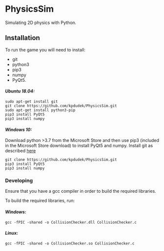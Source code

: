 # PhysicsSim
Simulating 2D physics with Python.

## Installation
To run the game you will need to install:
* git
* python3
* pip3
* numpy
* PyQt5.


#### *Ubuntu 18.04:*
```
sudo apt-get install git
git clone https://github.com/kpdudek/PhysicsSim.git
sudo apt-get install python3-pip
pip3 install PyQt5 
pip3 install numpy
```

#### *Windows 10:*
Download python >3.7 from the Microsoft Store and then use pip3 (included in the Microsoft Store download) to install PyQt5 and numpy.
Install git as described [here](https://www.computerhope.com/issues/ch001927.htm#:~:text=How%20to%20install%20and%20use%20Git%20on%20Windows,or%20fetching%20updates%20from%20the%20remote%20repository.%20)
```
git clone https://github.com/kpdudek/PhysicsSim.git
pip3 install PyQt5 
pip3 install numpy
```

### Developing
Ensure that you have a gcc compiler in order to build the required libraries.

To build the required libraries, run:
#### *Windows:*
```
gcc -fPIC -shared -o CollisionChecker.dll CollisionChecker.c
```
#### *Linux:*
```
gcc -fPIC -shared -o CollisionChecker.so CollisionChecker.c
```